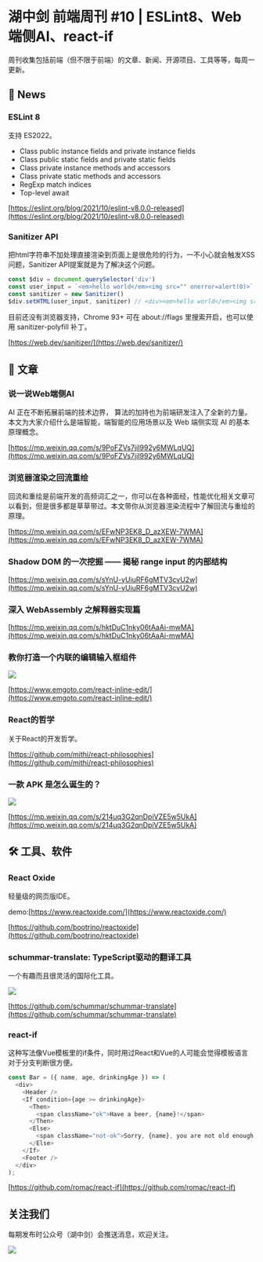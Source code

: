 # 湖中剑 前端周刊 #10 | ESLint8、Web端侧AI、react-if

周刊收集包括前端（但不限于前端）的文章、新闻、开源项目、工具等等，每周一更新。

## 📰 News

### ESLint 8

支持 ES2022。

- Class public instance fields and private instance fields
- Class public static fields and private static fields
- Class private instance methods and accessors
- Class private static methods and accessors
- RegExp match indices
- Top-level await

[https://eslint.org/blog/2021/10/eslint-v8.0.0-released](https://eslint.org/blog/2021/10/eslint-v8.0.0-released)

### Sanitizer API

把html字符串不加处理直接渲染到页面上是很危险的行为，一不小心就会触发XSS问题，Sanitizer API提案就是为了解决这个问题。

```js
const $div = document.querySelector('div')
const user_input = `<em>hello world</em><img src="" onerror=alert(0)>`
const sanitizer = new Sanitizer()
$div.setHTML(user_input, sanitizer) // <div><em>hello world</em><img src=""></div>
```

目前还没有浏览器支持，Chrome 93+ 可在 about://flags 里搜索开启，也可以使用 sanitizer-polyfill 补丁。

[https://web.dev/sanitizer/](https://web.dev/sanitizer/)

## 📖 文章

### 说一说Web端侧AI

AI 正在不断拓展前端的技术边界， 算法的加持也为前端研发注入了全新的力量。本文为大家介绍什么是端智能，端智能的应用场景以及 Web 端侧实现 AI 的基本原理概念。

[https://mp.weixin.qq.com/s/9PoFZVs7jiI992y6MWLqUQ](https://mp.weixin.qq.com/s/9PoFZVs7jiI992y6MWLqUQ)

### 浏览器渲染之回流重绘

回流和重绘是前端开发的高频词汇之一，你可以在各种面经，性能优化相关文章可以看到，但是很多都是草草带过。本文带你从浏览器渲染流程中了解回流与重绘的原理。

[https://mp.weixin.qq.com/s/EFwNP3EK8_D_azXEW-7WMA](https://mp.weixin.qq.com/s/EFwNP3EK8_D_azXEW-7WMA)

### Shadow DOM 的一次挖掘 —— 揭秘 range input 的内部结构

[https://mp.weixin.qq.com/s/sYnU-yUiuRF6gMTV3cvU2w](https://mp.weixin.qq.com/s/sYnU-yUiuRF6gMTV3cvU2w)

### 深入 WebAssembly 之解释器实现篇

[https://mp.weixin.qq.com/s/hktDuC1nky06tAaAi-mwMA](https://mp.weixin.qq.com/s/hktDuC1nky06tAaAi-mwMA)

### 教你打造一个内联的编辑输入框组件

![](https://gitee.com/ineo6/assets/raw/master/20211011191343.gif)

[https://www.emgoto.com/react-inline-edit/](https://www.emgoto.com/react-inline-edit/)

### React的哲学

关于React的开发哲学。

[https://github.com/mithi/react-philosophies](https://github.com/mithi/react-philosophies)

### 一款 APK 是怎么诞生的？

![](https://gitee.com/ineo6/assets/raw/master/20211011181050.png)

[https://mp.weixin.qq.com/s/214uq3G2qnDpiVZE5w5UkA](https://mp.weixin.qq.com/s/214uq3G2qnDpiVZE5w5UkA)

## 🛠 工具、软件

### React Oxide

轻量级的网页版IDE。

demo:[https://www.reactoxide.com/](https://www.reactoxide.com/)

[https://github.com/bootrino/reactoxide](https://github.com/bootrino/reactoxide)

### schummar-translate: TypeScript驱动的翻译工具

一个有趣而且很灵活的国际化工具。

![](https://gitee.com/ineo6/assets/raw/master/20211011184613.gif)

[https://github.com/schummar/schummar-translate](https://github.com/schummar/schummar-translate)

### react-if

这种写法像Vue模板里的if条件，同时用过React和Vue的人可能会觉得模板语言对于分支判断很方便。

```js
const Bar = ({ name, age, drinkingAge }) => (
  <div>
    <Header />
    <If condition={age >= drinkingAge}>
      <Then>
        <span className="ok">Have a beer, {name}!</span>
      </Then>
      <Else>
        <span className="not-ok">Sorry, {name}, you are not old enough.</span>
      </Else>
    </If>
    <Footer />
  </div>
);
```

[https://github.com/romac/react-if](https://github.com/romac/react-if)

## 关注我们

每期发布时公众号（湖中剑）会推送消息，欢迎关注。

![](https://cdn.jsdelivr.net/gh/ineo6/weekly/assets/qrcode_for_wechat.jpg)
